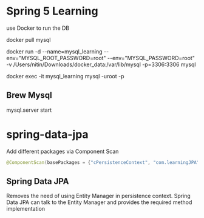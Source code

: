 # Spring 5 Learning

use Docker to run the DB

docker pull mysql

docker run -d
--name=mysql_learning
--env="MYSQL_ROOT_PASSWORD=root"
--env="MYSQL_PASSWORD=root"
-v /Users/nitin/Downloads/docker_data:/var/lib/mysql
-p=3306:3306
mysql

docker exec -it mysql_learning mysql -uroot -p

## Brew Mysql
mysql.server start
# spring-data-jpa

Add different packages via Component Scan
```java
@ComponentScan(basePackages = {"cPersistenceContext", "com.learningJPA"})
```

## Spring Data JPA
Removes the need of using Entity Manager in persistence context. Spring Data JPA can talk to the Entity Manager and provides 
the required method implementation